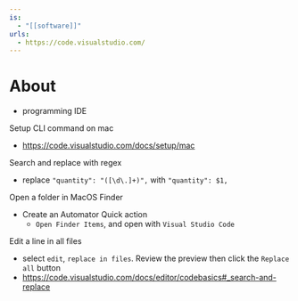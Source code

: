```yaml
---
is:
  - "[[software]]"
urls:
  - https://code.visualstudio.com/
---
```

# About
- programming IDE

Setup CLI command on mac
- https://code.visualstudio.com/docs/setup/mac

Search and replace with regex
- replace `"quantity": "([\d\.]+)",` with `"quantity": $1,`

Open a folder in MacOS Finder
- Create an Automator Quick action
	- `Open Finder Items`, and open with `Visual Studio Code`

Edit a line in all files
- select `edit`, `replace in files`. Review the preview then click the `Replace all` button
- https://code.visualstudio.com/docs/editor/codebasics#_search-and-replace